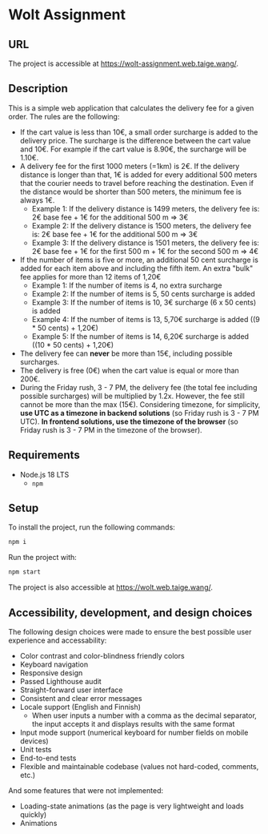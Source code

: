 # Wolt Assignment

## URL

The project is accessible at <https://wolt-assignment.web.taige.wang/>.

## Description

This is a simple web application that calculates the delivery fee for a given order. The rules are the following:

* If the cart value is less than 10€, a small order surcharge is added to the delivery price. The surcharge is the difference between the cart value and 10€. For example if the cart value is 8.90€, the surcharge will be 1.10€.
* A delivery fee for the first 1000 meters (=1km) is 2€. If the delivery distance is longer than that, 1€ is added for every additional 500 meters that the courier needs to travel before reaching the destination. Even if the distance would be shorter than 500 meters, the minimum fee is always 1€.
  * Example 1: If the delivery distance is 1499 meters, the delivery fee is: 2€ base fee + 1€ for the additional 500 m => 3€
  * Example 2: If the delivery distance is 1500 meters, the delivery fee is: 2€ base fee + 1€ for the additional 500 m => 3€
  * Example 3: If the delivery distance is 1501 meters, the delivery fee is: 2€ base fee + 1€ for the first 500 m + 1€ for the second 500 m => 4€
* If the number of items is five or more, an additional 50 cent surcharge is added for each item above and including the fifth item. An extra "bulk" fee applies for more than 12 items of 1,20€
  * Example 1: If the number of items is 4, no extra surcharge
  * Example 2: If the number of items is 5, 50 cents surcharge is added
  * Example 3: If the number of items is 10, 3€ surcharge (6 x 50 cents) is added
  * Example 4: If the number of items is 13, 5,70€ surcharge is added ((9 * 50 cents) + 1,20€)
  * Example 5: If the number of items is 14, 6,20€ surcharge is added ((10 * 50 cents) + 1,20€)
* The delivery fee can __never__ be more than 15€, including possible surcharges.
* The delivery is free (0€) when the cart value is equal or more than 200€.
* During the Friday rush, 3 - 7 PM, the delivery fee (the total fee including possible surcharges) will be multiplied by 1.2x. However, the fee still cannot be more than the max (15€). Considering timezone, for simplicity, __use UTC as a timezone in backend solutions__ (so Friday rush is 3 - 7 PM UTC). __In frontend solutions, use the timezone of the browser__ (so Friday rush is 3 - 7 PM in the timezone of the browser).

## Requirements

* Node.js 18 LTS
  * `npm`

## Setup

To install the project, run the following commands:

```bash
npm i
```

Run the project with:

```bash
npm start
```

The project is also accessible at <https://wolt.web.taige.wang/>.

## Accessibility, development, and design choices

The following design choices were made to ensure the best possible user experience and accessability:

* Color contrast and color-blindness friendly colors
* Keyboard navigation
* Responsive design
* Passed Lighthouse audit
* Straight-forward user interface
* Consistent and clear error messages
* Locale support (English and Finnish)
  * When user inputs a number with a comma as the decimal separator, the input accepts it and displays results with the same format
* Input mode support (numerical keyboard for number fields on mobile devices)
* Unit tests
* End-to-end tests
* Flexible and maintainable codebase (values not hard-coded, comments, etc.)

And some features that were not implemented:

* Loading-state animations (as the page is very lightweight and loads quickly)
* Animations
